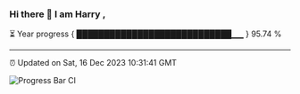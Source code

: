 ### Hi there 👋 I am Harry , 

⏳ Year progress { ████████████████████████████▁▁ } 95.74 %

---

⏰ Updated on Sat, 16 Dec 2023 10:31:41 GMT

![Progress Bar CI](https://github.com/duykhang68/duykhang68/workflows/Progress%20Bar%20CI/badge.svg)
